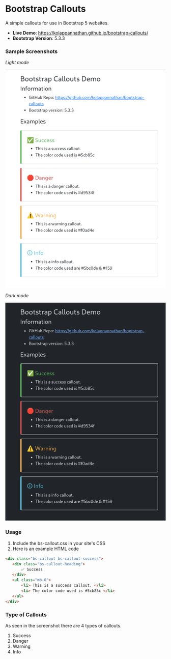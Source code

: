 # Bootstrap Callouts

A simple callouts for use in Bootstrap 5 websites.

 - **Live Demo**: https://kolappannathan.github.io/bootstrap-callouts/
 - **Bootstrap Version**: 5.3.3

### Sample Screenshots

*Light mode*

![](./demo/light-mode.png)

*Dark mode*

![](./demo/dark-mode.png)

### Usage

 1. Include the bs-callout.css in your site's CSS
 2. Here is an example HTML code
 ```HTML
<div class="bs-callout bs-callout-success">
    <div class="bs-callout-heading">
        ✅ Success
    </div>
    <ul class="mb-0">
        <li> This is a success callout. </li>
        <li> The color code used is #5cb85c </li>
    </ul>
</div>
 ```

### Type of Callouts

As seen in the screenshot there are 4 types of callouts. 
 1. Success
 2. Danger
 3. Warning
 4. Info
